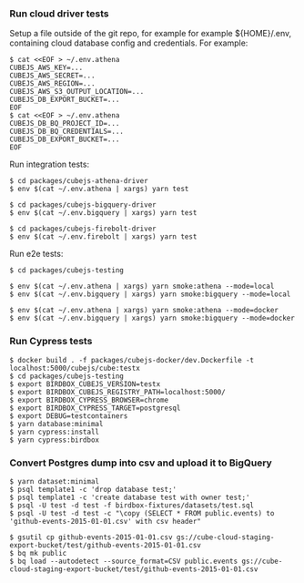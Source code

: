 ### Run cloud driver tests

Setup a file outside of the git repo, for example for example ${HOME}/.env, containing cloud database config and
credentials. For example:

```shell
$ cat <<EOF > ~/.env.athena
CUBEJS_AWS_KEY=...
CUBEJS_AWS_SECRET=...
CUBEJS_AWS_REGION=...
CUBEJS_AWS_S3_OUTPUT_LOCATION=...
CUBEJS_DB_EXPORT_BUCKET=...
EOF
$ cat <<EOF > ~/.env.athena
CUBEJS_DB_BQ_PROJECT_ID=...
CUBEJS_DB_BQ_CREDENTIALS=...
CUBEJS_DB_EXPORT_BUCKET=...
EOF
```

Run integration tests:

```shell
$ cd packages/cubejs-athena-driver
$ env $(cat ~/.env.athena | xargs) yarn test

$ cd packages/cubejs-bigquery-driver
$ env $(cat ~/.env.bigquery | xargs) yarn test

$ cd packages/cubejs-firebolt-driver
$ env $(cat ~/.env.firebolt | xargs) yarn test
```

Run e2e tests:

```shell
$ cd packages/cubejs-testing

$ env $(cat ~/.env.athena | xargs) yarn smoke:athena --mode=local
$ env $(cat ~/.env.bigquery | xargs) yarn smoke:bigquery --mode=local

$ env $(cat ~/.env.athena | xargs) yarn smoke:athena --mode=docker
$ env $(cat ~/.env.bigquery | xargs) yarn smoke:bigquery --mode=docker
```

### Run Cypress tests

```shell
$ docker build . -f packages/cubejs-docker/dev.Dockerfile -t localhost:5000/cubejs/cube:testx
$ cd packages/cubejs-testing
$ export BIRDBOX_CUBEJS_VERSION=testx
$ export BIRDBOX_CUBEJS_REGISTRY_PATH=localhost:5000/
$ export BIRDBOX_CYPRESS_BROWSER=chrome
$ export BIRDBOX_CYPRESS_TARGET=postgresql
$ export DEBUG=testcontainers
$ yarn database:minimal
$ yarn cypress:install
$ yarn cypress:birdbox
```

### Convert Postgres dump into csv and upload it to BigQuery

```shell
$ yarn dataset:minimal
$ psql template1 -c 'drop database test;'  
$ psql template1 -c 'create database test with owner test;'
$ psql -U test -d test -f birdbox-fixtures/datasets/test.sql
$ psql -U test -d test -c "\copy (SELECT * FROM public.events) to 'github-events-2015-01-01.csv' with csv header"

$ gsutil cp github-events-2015-01-01.csv gs://cube-cloud-staging-export-bucket/test/github-events-2015-01-01.csv
$ bq mk public
$ bq load --autodetect --source_format=CSV public.events gs://cube-cloud-staging-export-bucket/test/github-events-2015-01-01.csv
```
